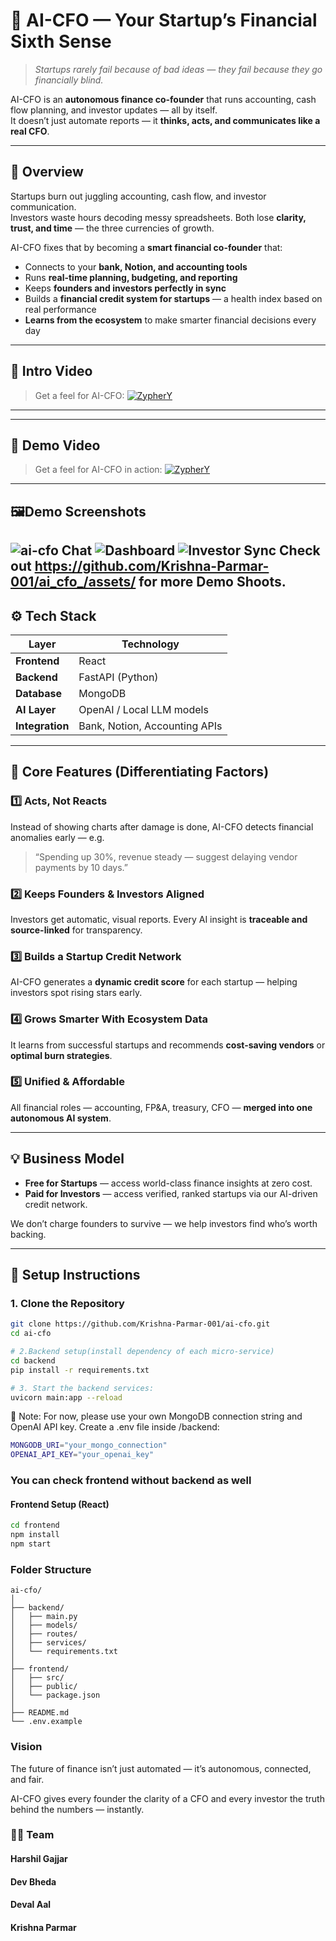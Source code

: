 # 🤖 AI-CFO — Your Startup’s Financial Sixth Sense

> *Startups rarely fail because of bad ideas — they fail because they go financially blind.*

AI-CFO is an **autonomous finance co-founder** that runs accounting, cash flow planning, and investor updates — all by itself.  
It doesn’t just automate reports — it **thinks, acts, and communicates like a real CFO**.

---

## 🚀 Overview

Startups burn out juggling accounting, cash flow, and investor communication.  
Investors waste hours decoding messy spreadsheets. Both lose **clarity, trust, and time** — the three currencies of growth.

AI-CFO fixes that by becoming a **smart financial co-founder** that:
- Connects to your **bank, Notion, and accounting tools**  
- Runs **real-time planning, budgeting, and reporting**  
- Keeps **founders and investors perfectly in sync**  
- Builds a **financial credit system for startups** — a health index based on real performance  
- **Learns from the ecosystem** to make smarter financial decisions every day

---

## 🎥 Intro Video

> Get a feel for AI-CFO:
[![ZypherY](assets/demo/thumbnail.png)](https://youtu.be/OP2IdZhzOvU "Introducing ZypherY ai-cfo")

---

---

## 🎥 Demo Video
> Get a feel for AI-CFO in action:
[![ZypherY](assets/demo/logo.png)](https://youtu.be/ijPLUVCrt6Q "Introducing ZypherY ai-cfo")

---




## 🖼️Demo Screenshots
![ai-cfo Chat](assets/demo/main_crop_chat.jpg)
![Dashboard](assets/demo/main_dashboard.jpg)
![Investor Sync](assets/demo/Investor_Sync.jpg)
Check out https://github.com/Krishna-Parmar-001/ai_cfo_/assets/ for more Demo Shoots.
---

## ⚙️ Tech Stack

| Layer | Technology |
|-------|-------------|
| **Frontend** | React |
| **Backend** | FastAPI (Python) |
| **Database** | MongoDB |
| **AI Layer** | OpenAI / Local LLM models |
| **Integration** | Bank, Notion, Accounting APIs |
---

## 🧠 Core Features (Differentiating Factors)

### 1️⃣ Acts, Not Reacts  
Instead of showing charts after damage is done, AI-CFO detects financial anomalies early — e.g.  
> “Spending up 30%, revenue steady — suggest delaying vendor payments by 10 days.”

### 2️⃣ Keeps Founders & Investors Aligned  
Investors get automatic, visual reports. Every AI insight is **traceable and source-linked** for transparency.

### 3️⃣ Builds a Startup Credit Network  
AI-CFO generates a **dynamic credit score** for each startup — helping investors spot rising stars early.

### 4️⃣ Grows Smarter With Ecosystem Data  
It learns from successful startups and recommends **cost-saving vendors** or **optimal burn strategies**.

### 5️⃣ Unified & Affordable  
All financial roles — accounting, FP&A, treasury, CFO — **merged into one autonomous AI system**.

---

## 💡 Business Model

- **Free for Startups** — access world-class finance insights at zero cost.  
- **Paid for Investors** — access verified, ranked startups via our AI-driven credit network.

We don’t charge founders to survive — we help investors find who’s worth backing.

---

## 🧩 Setup Instructions

### 1. Clone the Repository
```bash
git clone https://github.com/Krishna-Parmar-001/ai-cfo.git
cd ai-cfo

# 2.Backend setup(install dependency of each micro-service)
cd backend
pip install -r requirements.txt

# 3. Start the backend services:
uvicorn main:app --reload
```
🧠 Note:
For now, please use your own MongoDB connection string and OpenAI API key.
Create a .env file inside /backend:
```bash
MONGODB_URI="your_mongo_connection"
OPENAI_API_KEY="your_openai_key"
```

### You can check frontend without backend as well
#### Frontend Setup (React)
```bash
cd frontend
npm install
npm start
```

### Folder Structure
```
ai-cfo/
│
├── backend/
│   ├── main.py
│   ├── models/
│   ├── routes/
│   ├── services/
│   └── requirements.txt
│
├── frontend/
│   ├── src/
│   ├── public/
│   └── package.json
│
├── README.md
└── .env.example
```

### Vision
The future of finance isn’t just automated —
it’s autonomous, connected, and fair.


AI-CFO gives every founder the clarity of a CFO and every investor the truth behind the numbers — instantly.


### 🧑‍💻 Team

#### Harshil Gajjar
#### Dev Bheda
#### Deval Aal
#### Krishna Parmar